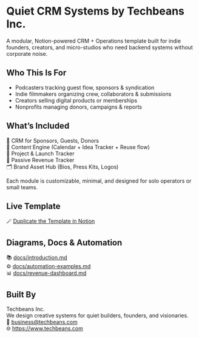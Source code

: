 # Quiet CRM Systems by Techbeans Inc.

A modular, Notion-powered CRM + Operations template built for indie founders, creators, and micro-studios who need backend systems without corporate noise.

## Who This Is For

- Podcasters tracking guest flow, sponsors & syndication
- Indie filmmakers organizing crew, collaborators & submissions
- Creators selling digital products or memberships
- Nonprofits managing donors, campaigns & reports

## What’s Included

🧠 CRM for Sponsors, Guests, Donors  
📡 Content Engine (Calendar + Idea Tracker + Reuse flow)  
🚀 Project & Launch Tracker  
💸 Passive Revenue Tracker  
🗂 Brand Asset Hub (Bios, Press Kits, Logos)

Each module is customizable, minimal, and designed for solo operators or small teams.

## Live Template

🪄 [Duplicate the Template in Notion](https://www.notion.so/techbeansinc/Quiet-CRM-Template-Public-Page)

## Diagrams, Docs & Automation

📚 [docs/introduction.md](docs/introduction.md)  
⚙️ [docs/automation-examples.md](docs/automation-examples.md)  
📊 [docs/revenue-dashboard.md](docs/revenue-dashboard.md)

## Built By

Techbeans Inc.  
We design creative systems for quiet builders, founders, and visionaries.  
💌 business@techbeans.com  
🌐 https://www.techbeans.com


